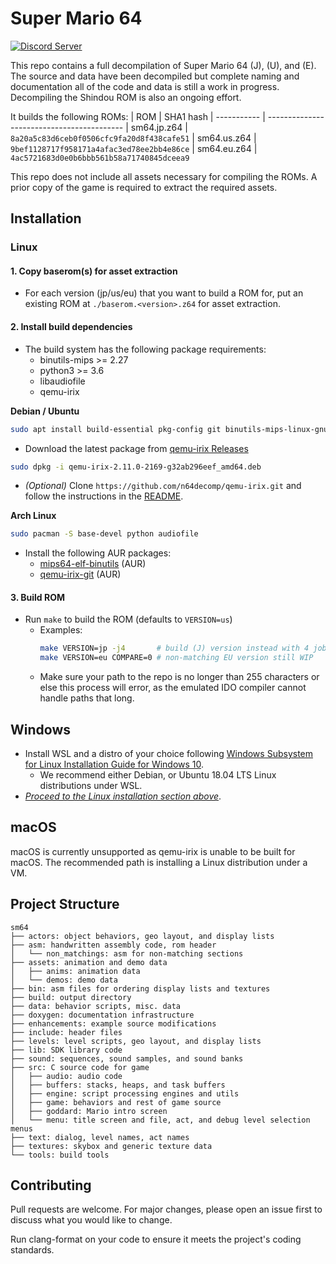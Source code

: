 # Super Mario 64

[![Discord Server](https://img.shields.io/discord/601153657966428193?logo=discord)](https://discord.gg/27JtCWs)

This repo contains a full decompilation of Super Mario 64 (J), (U), and (E).
The source and data have been decompiled but complete naming and documentation
all of the code and data is still a work in progress. Decompiling the Shindou ROM
is also an ongoing effort.

It builds the following ROMs:
  | ROM         | SHA1 hash
  | ----------- | ------------------------------------------
  | sm64.jp.z64 | `8a20a5c83d6ceb0f0506cfc9fa20d8f438cafe51`
  | sm64.us.z64 | `9bef1128717f958171a4afac3ed78ee2bb4e86ce`
  | sm64.eu.z64 | `4ac5721683d0e0b6bbb561b58a71740845dceea9`

This repo does not include all assets necessary for compiling the ROMs.
A prior copy of the game is required to extract the required assets.

## Installation

### Linux

#### 1. Copy baserom(s) for asset extraction

  * For each version (jp/us/eu) that you want to build a ROM for, put an existing ROM at
  `./baserom.<version>.z64` for asset extraction.

#### 2. Install build dependencies

  * The build system has the following package requirements:
      * binutils-mips >= 2.27
      * python3 >= 3.6
      * libaudiofile
      * qemu-irix

__Debian / Ubuntu__

  ```sh
  sudo apt install build-essential pkg-config git binutils-mips-linux-gnu python3 zlib1g-dev libaudiofile-dev
  ```
  * Download the latest package from [qemu-irix Releases](https://github.com/n64decomp/qemu-irix/releases/latest)

```sh
sudo dpkg -i qemu-irix-2.11.0-2169-g32ab296eef_amd64.deb
```
  * *(Optional)* Clone `https://github.com/n64decomp/qemu-irix.git` and follow the instructions in the [README](https://github.com/n64decomp/qemu-irix#compiling).

__Arch Linux__

  ```sh
  sudo pacman -S base-devel python audiofile
  ```
  * Install the following AUR packages:
      * [mips64-elf-binutils](https://aur.archlinux.org/packages/mips64-elf-binutils) (AUR)
      * [qemu-irix-git](https://aur.archlinux.org/packages/qemu-irix-git) (AUR)

#### 3. Build ROM

  * Run `make` to build the ROM (defaults to `VERSION=us`)
      * Examples:
          ```sh
          make VERSION=jp -j4       # build (J) version instead with 4 jobs
          make VERSION=eu COMPARE=0 # non-matching EU version still WIP
          ```
      * Make sure your path to the repo is no longer than 255 characters or else this
      process will error, as the emulated IDO compiler cannot handle paths that long.

## Windows

  * Install WSL and a distro of your choice following
  [Windows Subsystem for Linux Installation Guide for Windows 10](https://docs.microsoft.com/en-us/windows/wsl/install-win10).
      * We recommend either Debian, or Ubuntu 18.04 LTS Linux distributions under WSL.
  * *[Proceed to the Linux installation section above](#linux)*.

## macOS

macOS is currently unsupported as qemu-irix is unable to be built for macOS.
The recommended path is installing a Linux distribution under a VM.

## Project Structure

  ```
  sm64
  ├── actors: object behaviors, geo layout, and display lists
  ├── asm: handwritten assembly code, rom header
  │   └── non_matchings: asm for non-matching sections
  ├── assets: animation and demo data
  │   ├── anims: animation data
  │   └── demos: demo data
  ├── bin: asm files for ordering display lists and textures
  ├── build: output directory
  ├── data: behavior scripts, misc. data
  ├── doxygen: documentation infrastructure
  ├── enhancements: example source modifications
  ├── include: header files
  ├── levels: level scripts, geo layout, and display lists
  ├── lib: SDK library code
  ├── sound: sequences, sound samples, and sound banks
  ├── src: C source code for game
  │   ├── audio: audio code
  │   ├── buffers: stacks, heaps, and task buffers
  │   ├── engine: script processing engines and utils
  │   ├── game: behaviors and rest of game source
  │   ├── goddard: Mario intro screen
  │   └── menu: title screen and file, act, and debug level selection menus
  ├── text: dialog, level names, act names
  ├── textures: skybox and generic texture data
  └── tools: build tools
  ```

## Contributing

Pull requests are welcome. For major changes, please open an issue first to
discuss what you would like to change.

Run clang-format on your code to ensure it meets the project's coding standards.
